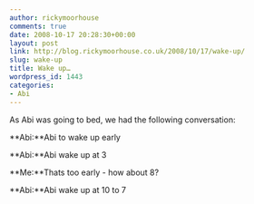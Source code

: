 ```yaml
---
author: rickymoorhouse
comments: true
date: 2008-10-17 20:28:30+00:00
layout: post
link: http://blog.rickymoorhouse.co.uk/2008/10/17/wake-up/
slug: wake-up
title: Wake up…
wordpress_id: 1443
categories:
- Abi
---
```


As Abi was going to bed, we had the following conversation:





**Abi:**Abi to wake up early  

**Abi:**Abi wake up at 3  

**Me:**Thats too early - how about 8?  

**Abi:**Abi wake up at 10 to 7  


